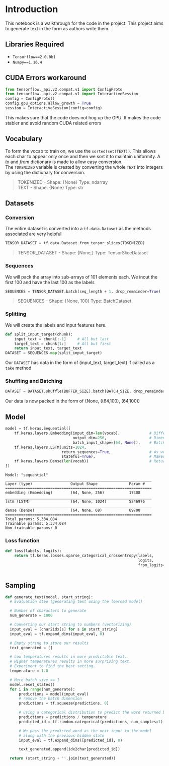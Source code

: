 # Introduction
This notebook is a walkthrough for the code in the project. 
This project aims to generate text in the form as authors write them.
## Libraries Required
* `Tensorflow==2.0.0b1`
* `Numpy==1.16.4`
## CUDA Errors workaround
```python
from tensorflow._api.v2.compat.v1 import ConfigProto
from tensorflow._api.v2.compat.v1 import InteractiveSession
config = ConfigProto()
config.gpu_options.allow_growth = True
session = InteractiveSession(config=config)
```
This makes sure that the code does not hog up the GPU. It makes the code stabler and
avoid random CUDA related errors
## Vocabulary
To form the vocab to train on, we use the ```sorted(set(TEXT))```. This allows each
char to appear only once and then we sort it to maintain uniformity. A *to* and *from*
dictionary is made to allow easy conversion.
<br>
The `TOKENIZED` variable is created by converting the whole `TEXT` into integers by 
using the dictionary for conversion.

> TOKENIZED - Shape: {None} Type: ndarray <br>
  TEXT - Shape: {None} Type: str
## Datasets
### Conversion
The entire dataset is converted into a `tf.data.Dataset` as the methods associated are
very helpful
```python 
TENSOR_DATASET = tf.data.Dataset.from_tensor_slices(TOKENIZED)
```
> TENSOR_DATASET - Shape: {None,} Type: TensorSliceDataset
### Sequences
We will pack the array into sub-arrays of 101 elements each. We inout the first 100 and
have the last 100 as the labels
```python
SEQUENCES = TENSOR_DATASET.batch(seq_length + 1, drop_remainder=True)
```
> SEQUENCES - Shape: {None, 100} Type: BatchDataset
### Splitting
We will create the labels and input features here.
```python
def split_input_target(chunk):
    input_text = chunk[:-1]     # All but last
    target_text = chunk[1:]     # All but first
    return input_text, target_text
DATASET = SEQUENCES.map(split_input_target)
```
Our `DATASET` has data in the form of (input_text, target_text) if called as a `take` 
method
### Shuffling and Batching
```python
DATASET = DATASET.shuffle(BUFFER_SIZE).batch(BATCH_SIZE, drop_remainder=True)
```
Our data is now packed in the form of {None, ((64,100), (64,100))
## Model
```python
model = tf.keras.Sequential([
    tf.keras.layers.Embedding(input_dim=len(vocab),             # Different ints that can be passed
                              output_dim=256,                   # Dimensionality of the Embedding
                              batch_input_shape=[64, None]),    # Batch shape for the stateful to work on
    tf.keras.layers.LSTM(units=1024,                            
                         return_sequences=True,                 # As we will be predicting from them
                         stateful=True),                        # Makes the output of y<t-1> to be the input of x<t>
    tf.keras.layers.Dense(len(vocab))                           # Returns an array of logits in the same format as input array
])
```
```
Model: "sequential"
_________________________________________________________________
Layer (type)                 Output Shape              Param #   
=================================================================
embedding (Embedding)        (64, None, 256)           17408     
_________________________________________________________________
lstm (LSTM)                  (64, None, 1024)          5246976   
_________________________________________________________________
dense (Dense)                (64, None, 68)            69700     
=================================================================
Total params: 5,334,084
Trainable params: 5,334,084
Non-trainable params: 0
```

### Loss function
```python
def loss(labels, logits):
    return tf.keras.losses.sparse_categorical_crossentropy(labels,
                                                           logits,
                                                           from_logits=True)    # As the returned logits 
                                                                                # aren't normalised
```

## Sampling
```python
def generate_text(model, start_string):
  # Evaluation step (generating text using the learned model)

  # Number of characters to generate
  num_generate = 1000

  # Converting our start string to numbers (vectorizing)
  input_eval = [char2idx[s] for s in start_string]
  input_eval = tf.expand_dims(input_eval, 0)

  # Empty string to store our results
  text_generated = []

  # Low temperatures results in more predictable text.
  # Higher temperatures results in more surprising text.
  # Experiment to find the best setting.
  temperature = 1.0

  # Here batch size == 1
  model.reset_states()
  for i in range(num_generate):
      predictions = model(input_eval)
      # remove the batch dimension
      predictions = tf.squeeze(predictions, 0)

      # using a categorical distribution to predict the word returned by the model
      predictions = predictions / temperature
      predicted_id = tf.random.categorical(predictions, num_samples=1)[-1,0].numpy()

      # We pass the predicted word as the next input to the model
      # along with the previous hidden state
      input_eval = tf.expand_dims([predicted_id], 0)

      text_generated.append(idx2char[predicted_id])

  return (start_string + ''.join(text_generated))
```
 



